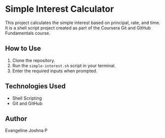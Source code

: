 # Simple Interest Calculator

This project calculates the simple interest based on principal, rate, and time. It is a shell script project created as part of the Coursera Git and GitHub Fundamentals course.

## How to Use

1. Clone the repository.
2. Run the `simple-interest.sh` script in your terminal.
3. Enter the required inputs when prompted.

## Technologies Used

- Shell Scripting
- Git and GitHub

## Author

Evangeline Joshna P
